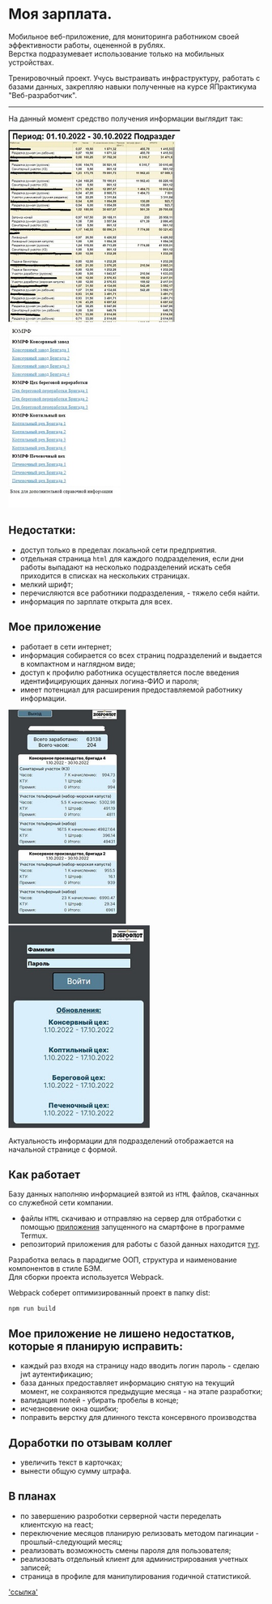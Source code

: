 ﻿# Моя зарплата.
Мобильное веб-приложение, для мониторинга работником своей эффективности работы, оцененной в рублях.\
Верстка подразумевает использование только на мобильных устройствах.

Тренировочный проект. Учусь выстраивать инфраструктуру, работать с базами данных, закрепляю навыки полученные на курсе ЯПрактикума "Веб-разработчик".

------
На данный момент средство получения информации выглядит так:

!["Скриншот страницы подразделения"](./assets/screenshot-origin-department.jpg)
!["Скриншот страницы меню"](./assets/screenshot-origin-menu.jpg)

## Недостатки:
- доступ только в пределах локальной сети предприятия.
- отдельная страница ```html``` для каждого подразделения, если дни работы выпадают на несколько подразделений искать себя приходится в cписках на нескольких страницах.
- мелкий шрифт;
- перечисляются все работники подразделения, - тяжело себя найти.
- информация по зарплате открыта для всех.

## Мое приложение
- работает в сети интернет;
- информация собирается со всех страниц подразделений и выдается в компактном и наглядном виде;
- доступ к профилю работника осуществляется после введения идентифицирующих данных логина-ФИО и пароля;
- имеет потенциал для расширения предоставляемой работнику информации.

!["Скриншот профиля"](./assets/screenshot-application-profile.jpg)
!["Скриншот входа в профиль"](./assets/screenshot-application-login.jpg)

Актуальность информации для подразделений отображается на начальной странице с формой.

## Как работает
Базу данных наполняю информацией взятой из ```HTML``` файлов, скачанных со служебной сети компании. 
- файлы ```HTML``` скачиваю и отправляю на сервер для отбработки с помощью [приложения](https://github.com/CyrilLaz/file-archive-internet) запущенного на смартфоне в программе Termux.
- репозиторий приложения для работы с базой данных находится [тут](#).

Разработка велась в парадигме ООП, структура и наименование компонентов в стиле БЭМ.\
Для сборки проекта используется Webpack.

Webpack соберет оптимизированный проект в папку dist:

    npm run build

## Мое приложение не лишено недостатков, которые я планирую исправить:
- каждый раз входя на страницу надо вводить логин пароль - сделаю jwt аутентификацию;
- база данных предоставляет информацию снятую на текущий момент, не сохраняются предыдущие месяца - на этапе разработки;
- валидация полей - убирать пробелы в конце;
- исчезновение окна ошибки;
- поправить верстку для длинного текста консервного производства

## Доработки по отзывам коллег
- увеличить текст в карточках;
- вынести общую сумму штрафа.

## В планах
- по завершению разроботки серверной части переделать клиентскую на react;
- переключение месяцов планирую релизовать методом пагинации - прошлый-следующий месяц;
- реализовать возможность смены пароля для пользователя;
- реализовать отдельный клиент для администрирования учетных записей;
- страница в профиле для манипулирования годичной статистикой.

['ссылка'](#)
